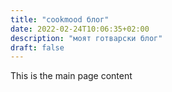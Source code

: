 ```yaml
---
title: "cookmood блог"
date: 2022-02-24T10:06:35+02:00
description: "моят готварски блог"
draft: false
---
```


This is the main page content